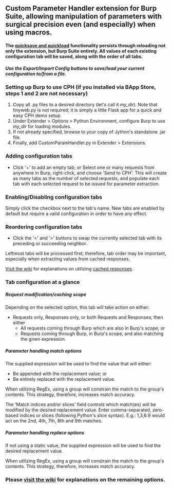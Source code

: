 ## Custom Parameter Handler extension for Burp Suite, allowing manipulation of parameters with surgical precision even (and especially) when using macros.

#### The [quicksave and quickload](https://github.com/elespike/burp-cph/wiki/0.-Save-and-load-configuration) functionality persists through reloading not only the extension, but Burp Suite entirely. All values of each existing configuration tab will be saved, along with the order of all tabs.

##### Use the Export/Import Config buttons to save/load your current configuration to/from a file.

### Setting up Burp to use CPH (if you installed via BApp Store, steps 1 and 2 are not necessary)

1. Copy all .py files to a desired directory (let's call it *my_dir*). Note that tinyweb.py is not required; it is simply a little Flask app for a quick and easy CPH demo setup.
2. Under Extender > Options > Python Environment, configure Burp to use *my_dir* for loading modules.
3. If not already specified, browse to your copy of Jython's standalone .jar file.
4. Finally, add CustomParamHandler.py in Extender > Extensions.

### Adding configuration tabs

- Click '+' to add an empty tab; or
Select one or many requests from anywhere in Burp, right-click, and choose 'Send to CPH'.
This will create as many tabs as the number of selected requests, and populate each tab with each selected request to be issued for parameter extraction.

### Enabling/Disabling configuration tabs

Simply click the checkbox next to the tab's name.
New tabs are enabled by default but require a valid configuration in order to have any effect.

### Reordering configuration tabs

- Click the '<' and '>' buttons to swap the currently selected tab with its preceding or succeeding neighbor.

Leftmost tabs will be processed first; therefore, tab order may be important, especially when extracting values from cached responses.

[Visit the wiki](https://github.com/elespike/burp-cph/wiki) for explanations on utilizing [cached responses](https://github.com/elespike/burp-cph/wiki/8.-Caching-messages-for-full-macro-modification).

### Tab configuration at a glance

##### Request modification/caching scope
Depending on the selected option, this tab will take action on either:
- Requests only, Responses only, or both Requests and Responses; then either
  - All requests coming through Burp which are also in Burp's scope; or
  - Requests coming through Burp, in Burp's scope, and also matching the given expression.

##### Parameter handling match options
The supplied expression will be used to find the value that will either:
- Be appended with the replacement value; or
- Be entirely replaced with the replacement value.

When utilizing RegEx, using a group will constrain the match to the group's contents.
This strategy, therefore, increases match accuracy.

The 'Match indices and/or slices' field controls which match(es) will be modified by the desired replacement value.
Enter comma-separated, zero-based indices or slices (following Python's slice syntax).
  E.g.: 1,3,6:9 would act on the 2nd, 4th, 7th, 8th and 9th matches.

##### Parameter handling replace options
If not using a static value, the supplied expression will be used to find
the desired replacement value.

When utilizing RegEx, using a group will constrain the match to the group's contents.
This strategy, therefore, increases match accuracy.

### Please [visit the wiki](https://github.com/elespike/burp-cph/wiki) for explanations on the remaining options.
